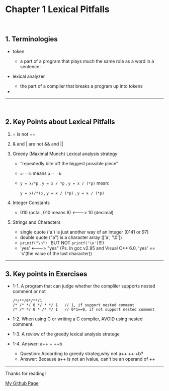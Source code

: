 # Chapter 1 Lexical Pitfalls

<br/>

## 1. Terminologies

- token
  - a part of a program that plays much the same role as a word in a sentence: 

- lexical analyzer
  - the part of a compiler that breaks a program up into tokens 
- 

---

<br/>

## 2. Key Points about Lexical Pitfalls

1. = is not ==

2. & and | are not && and ||

3. Greedy (Maximal Munch) Lexical analysis strategy
   - "repeatedly bite off the biggest possible piece"
   - ```a---b``` means ```a-- -b``` 
   - ```y = x/*p``` , ```y = x / *p``` , ```y = x / (*p)``` mean:

     ```y = x(/*)p``` , ```y = x / (*p)``` , ``` y = x / (*p) ``` 
4. Integer Constants
   - 010 (octal, 010 means 8) <---> 10 (decimal)
5. Strings and Characters
   - single quote ('a') is just another way of an integer (0141 or 97)
   - double quote ("a") is a character array (['a', '\0'])
   - ```printf("\n") ``` BUT NOT ```printf('\n')```!!!)
   - 'yes' <---> "yes" (Ps. In gcc v2.95 and Visual C++ 6.0, 'yes' == 's'(the value of the last character))

---

## 3. Key points in Exercises 

- 1-1. A program that can judge whether the compliler supports nested comment or not
    ```
    /*/**/0*/**/1
    /* /* */ 0 */ * */ 1   // 1, if support nested comment
    /* /* */ 0 * /* */ 1   // 0*1==0, if not support nested comment
    ```

- 1-2. When using C or writing a C compiler, AVOID using nested comment.

- 1-3. A review of the greedy lexical analysis stratege

- 1-4. Answer: a++ + ++b  
  - Question: According to greedy strateg,why not a++ ++ +b?
  - Answer: Because a++ is not an lvalue, can't be an operand of ++

---

Thanks for reading!

[My Github Page](https://github.com/beckoning-phoenix)

